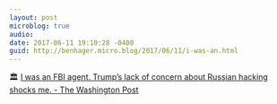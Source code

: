 ```yaml
---
layout: post
microblog: true
audio: 
date: 2017-06-11 19:10:28 -0400
guid: http://benhager.micro.blog/2017/06/11/i-was-an.html
---
```

🏛 [I was an FBI agent. Trump’s lack of concern about Russian hacking shocks me. - The Washington Post](https://www.washingtonpost.com/posteverything/wp/2017/06/10/i-was-an-fbi-agent-trumps-lack-of-concern-about-russian-hacking-shocks-me)

